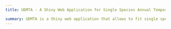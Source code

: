 ```yaml
---
title: UDMTA - A Shiny Web Application for Single Species Annual Temporal Abundance Models

summary: UDMTA is a Shiny web application that allows to fit single species temporal models and estimate significant factors and the trend. It is addressed to ecologists interested in analysing species abundance/occurrence data but lacking the appropriate theoretical knowledge to use this statistical software is required. This app developed based on R-INLA (Rue et al. 2018) which provides a number of options to model data collected in space and time. You can access the Github repository to follow the installation instructions from [Github](https://github.com/udaniwijewardhana/UDMTA).
---
```


